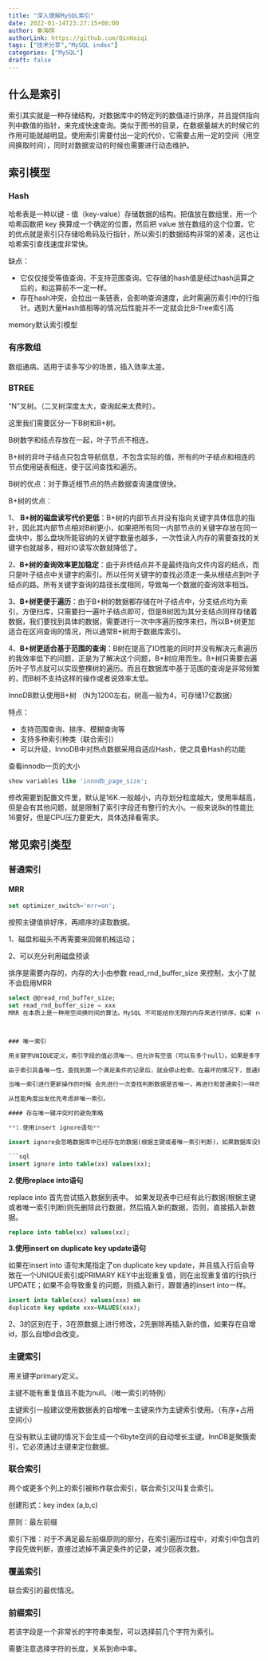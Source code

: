 ```yaml
---
title: "深入理解MySQL索引"
date: 2022-01-14T23:27:15+08:00
author: 秦海棋
authorLink: https://github.com/QinHaiqi
tags: ["技术分享","MySQL index"]
categories: ["MySQL"]
draft: false
---
```


## 什么是索引

索引其实就是一种存储结构，对数据库中的特定列的数值进行排序，并且提供指向列中数值的指针，来完成快速查询。类似于图书的目录，在数据量越大的时候它的作用可能就越明显。使用索引需要付出一定的代价，它需要占用一定的空间（用空间换取时间），同时对数据变动的时候也需要进行动态维护。



## 索引模型

### Hash

哈希表是一种以键 - 值（key-value）存储数据的结构。把值放在数组里，用一个哈希函数把 key 换算成一个确定的位置，然后把 value 放在数组的这个位置。它的优点就是索引只存储哈希码及行指针，所以索引的数据结构非常的紧凑，这也让哈希索引查找速度非常快。

缺点：

- 它仅仅接受等值查询，不支持范围查询。它存储的hash值是经过hash运算之后的，和运算前不一定一样。
- 存在hash冲突，会拉出一条链表，会影响查询速度，此时需遍历索引中的行指针。遇到大量Hash值相等的情况后性能并不一定就会比B-Tree索引高

memory默认索引模型



### 有序数组

数组通病。适用于读多写少的场景，插入效率太差。



### BTREE

“N”叉树。（二叉树深度太大，查询起来太费时）。

这里我们需要区分一下B树和B+树。

B树数字和结点存放在一起，叶子节点不相连。

B+树的非叶子结点只包含导航信息，不包含实际的值，所有的叶子结点和相连的节点使用链表相连，便于区间查找和遍历。

B树的优点：对于靠近根节点的热点数据查询速度很快。

B+树的优点：

1、 **B+树的磁盘读写代价更低**：B+树的内部节点并没有指向关键字具体信息的指针，因此其内部节点相对B树更小，如果把所有同一内部节点的关键字存放在同一盘块中，那么盘块所能容纳的关键字数量也越多，一次性读入内存的需要查找的关键字也就越多，相对IO读写次数就降低了。

2、**B+树的查询效率更加稳定**：由于非终结点并不是最终指向文件内容的结点，而只是叶子结点中关键字的索引。所以任何关键字的查找必须走一条从根结点到叶子结点的路。所有关键字查询的路径长度相同，导致每一个数据的查询效率相当。

3、**B+树更便于遍历**：由于B+树的数据都存储在叶子结点中，分支结点均为索引，方便扫库，只需要扫一遍叶子结点即可，但是B树因为其分支结点同样存储着数据，我们要找到具体的数据，需要进行一次中序遍历按序来扫，所以B+树更加适合在区间查询的情况，所以通常B+树用于数据库索引。

4、**B+树更适合基于范围的查询**：B树在提高了IO性能的同时并没有解决元素遍历的我效率低下的问题，正是为了解决这个问题，B+树应用而生。B+树只需要去遍历叶子节点就可以实现整棵树的遍历。而且在数据库中基于范围的查询是非常频繁的，而B树不支持这样的操作或者说效率太低。



InnoDB默认使用B+树 （N为1200左右，树高一般为4，可存储17亿数据）

特点：

- 支持范围查询、排序、模糊查询等
- 支持多种索引种类（联合索引）
- 可以升级，InnoDB中对热点数据采用自适应Hash，使之具备Hash的功能



查看innodb一页的大小

```sql
show variables like 'innodb_page_size';
```

修改需要到配置文件里，默认是16K.一般越小，内存划分粒度越大，使用率越高，但是会有其他问题，就是限制了索引字段还有整行的大小。一般来说8k的性能比16要好，但是CPU压力要更大，具体选择看需求。



## 常见索引类型

### 普通索引

#### MRR

```sql
set optimizer_switch='mrr=on';
```

按照主键值排好序，再顺序的读取数据。

1、磁盘和磁头不再需要来回做机械运动；

2、可以充分利用磁盘预读

排序是需要内存的，内存的大小由参数 read_rnd_buffer_size 来控制，太小了就不会启用MRR

```sql
select @@read_rnd_buffer_size;
set read_rnd_buffer_size = xxx
MRR 在本质上是一种用空间换时间的算法。MySQL 不可能给你无限的内存来进行排序，如果 read_rnd_buffer 满了，就会先把满了的 rowid 排好序去磁盘读取，接着清空，然后再往里面继续放 rowid，直到 read_rnd_buffer 又达到 read_rnd_buffe 配置的上限，如此循环。```



### 唯一索引

用关键字UNIQUE定义，索引字段的值必须唯一，但允许有空值（可以有多个null）。如果是多字段的组合，则组合必须唯一。在对该字段进行增或改时，首先会检查是否重复，如果有，则报出duplica错误，拒绝操作。

由于索引具备唯一性，查找到第一个满足条件的记录后，就会停止检索。在最坏的情况下，普通索引比唯一索引多进行一次IO读取，但是概率极小。

当唯一索引进行更新操作的时候 会先进行一次查找判断数据是否唯一，再进行和普通索引一样的操作。如果数据不在内存，唯一索引的代价会更大，因为它不能使用change buffer。

从性能角度出发优先考虑非唯一索引。

#### 存在唯一键冲突时的避免策略

**1.使用insert ignore语句**

insert ignore会忽略数据库中已经存在的数据(根据主键或者唯一索引判断)，如果数据库没有数据，就插入新的数据，如果有数据的话就跳过这条数据.

```sql
insert ignore into table(xx) values(xx);
```

**2.使用replace into语句**

replace into 首先尝试插入数据到表中。 如果发现表中已经有此行数据(根据主键或者唯一索引判断)则先删除此行数据，然后插入新的数据，否则，直接插入新数据。

```sql
replace into table(xx) values(xx);
```

**3.使用insert on duplicate key update语句**

如果在insert into 语句末尾指定了on duplicate key update，并且插入行后会导致在一个UNIQUE索引或PRIMARY KEY中出现重复值，则在出现重复值的行执行UPDATE；如果不会导致重复的问题，则插入新行，跟普通的insert into一样。

```sql
insert into table(xxx) values(xxx) on
duplicate key update xxx=VALUES(xxx);
```

2、3的区别在于，3在原数据上进行修改，2先删除再插入新的值，如果存在自增id，那么自增id会改变。


### 主键索引

用关键字primary定义。

主键不能有重复值且不能为null。（唯一索引的特例）

主键索引一般建议使用数据表的自增唯一主键来作为主键索引使用。（有序+占用空间小）

在没有默认主键的情况下会生成一个6byte空间的自动增长主键。InnDB是聚簇索引，它必须通过主键来定位数据。



### 联合索引

两个或更多个列上的索引被称作联合索引，联合索引又叫复合索引。

创建形式：key index (a,b,c)

原则：最左前缀

索引下推：对于不满足最左前缀原则的部分，在索引遍历过程中，对索引中包含的字段先做判断，直接过滤掉不满足条件的记录，减少回表次数。

### 覆盖索引

联合索引的最优情况。



### 前缀索引

若该字段是一个非常长的字符串类型，可以选择前几个字符为索引。

需要注意选择字符的长度，关系到命中率。





